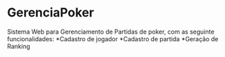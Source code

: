 # GerenciaPoker

Sistema Web para Gerenciamento de Partidas de poker, com as seguinte funcionalidades:
*Cadastro de jogador
*Cadastro de partida
*Geração de Ranking
